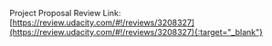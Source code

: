Project Proposal Review Link: 
[https://review.udacity.com/#!/reviews/3208327](https://review.udacity.com/#!/reviews/3208327){:target="_blank"}